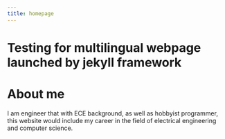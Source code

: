 ```yaml
---
title: homepage
---
```

# Testing for multilingual webpage launched by jekyll framework

# About me

I am engineer that with ECE background, as well as hobbyist programmer, this website would include my career in the field of electrical engineering and computer science.

